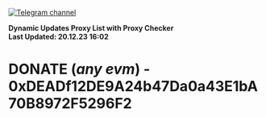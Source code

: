 [![Telegram channel](https://img.shields.io/endpoint?url=https://runkit.io/damiankrawczyk/telegram-badge/branches/master?url=https://t.me/n4z4v0d)](https://t.me/n4z4v0d) 

**Dynamic Updates Proxy List with Proxy Checker**  
**Last Updated: 20.12.23 16:02**

# DONATE (_any evm_) - 0xDEADf12DE9A24b47Da0a43E1bA70B8972F5296F2
